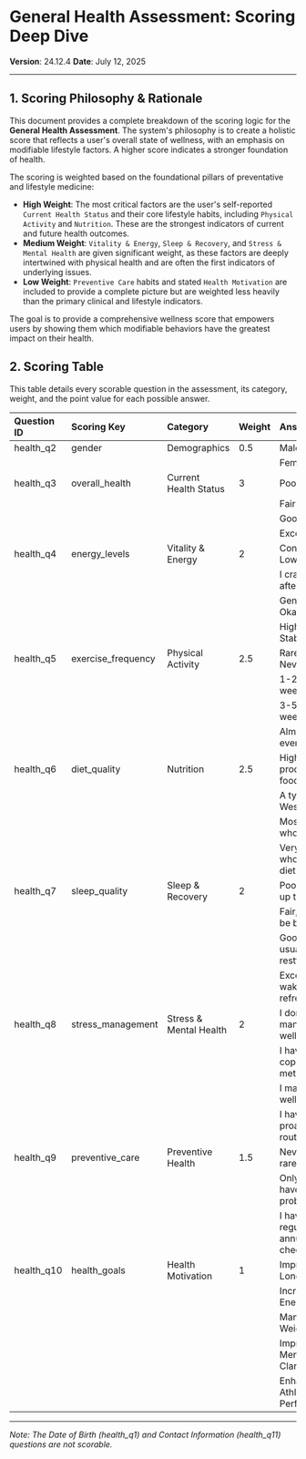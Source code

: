 # General Health Assessment: Scoring Deep Dive

**Version**: 24.12.4
**Date**: July 12, 2025

---

## 1. Scoring Philosophy & Rationale

This document provides a complete breakdown of the scoring logic for the **General Health Assessment**. The system's philosophy is to create a holistic score that reflects a user's overall state of wellness, with an emphasis on modifiable lifestyle factors. A higher score indicates a stronger foundation of health.

The scoring is weighted based on the foundational pillars of preventative and lifestyle medicine:

*   **High Weight**: The most critical factors are the user's self-reported `Current Health Status` and their core lifestyle habits, including `Physical Activity` and `Nutrition`. These are the strongest indicators of current and future health outcomes.
*   **Medium Weight**: `Vitality & Energy`, `Sleep & Recovery`, and `Stress & Mental Health` are given significant weight, as these factors are deeply intertwined with physical health and are often the first indicators of underlying issues.
*   **Low Weight**: `Preventive Care` habits and stated `Health Motivation` are included to provide a complete picture but are weighted less heavily than the primary clinical and lifestyle indicators.

The goal is to provide a comprehensive wellness score that empowers users by showing them which modifiable behaviors have the greatest impact on their health.

## 2. Scoring Table

This table details every scorable question in the assessment, its category, weight, and the point value for each possible answer.

| Question ID | Scoring Key | Category | Weight | Answer | Answer ID | Points |
| :--- | :--- | :--- | :--- | :--- | :--- | :--- |
| health_q2 | gender | Demographics | 0.5 | Male | `male` | 5 |
| | | | | Female | `female` | 5 |
| health_q3 | overall_health | Current Health Status | 3 | Poor | `poor` | 2 |
| | | | | Fair | `fair` | 5 |
| | | | | Good | `good` | 7 |
| | | | | Excellent | `excellent` | 9 |
| health_q4 | energy_levels | Vitality & Energy | 2 | Consistently Low | `low` | 2 |
| | | | | I crash in the afternoon | `crash` | 4 |
| | | | | Generally Okay | `moderate` | 7 |
| | | | | High and Stable | `high` | 9 |
| health_q5 | exercise_frequency| Physical Activity | 2.5 | Rarely or Never | `rarely` | 1 |
| | | | | 1-2 times a week | `sometimes` | 5 |
| | | | | 3-5 times a week | `often` | 8 |
| | | | | Almost every day | `daily` | 9 |
| health_q6 | diet_quality | Nutrition | 2.5 | High in processed foods | `processed` | 2 |
| | | | | A typical Western diet | `average` | 5 |
| | | | | Mostly whole foods | `healthy` | 7 |
| | | | | Very clean, whole foods diet | `very_healthy` | 9 |
| health_q7 | sleep_quality | Sleep & Recovery | 2 | Poor, I wake up tired| `poor` | 3 |
| | | | | Fair, could be better | `fair` | 5 |
| | | | | Good, usually restful| `good` | 7 |
| | | | | Excellent, I wake up refreshed | `excellent` | 9 |
| health_q8 | stress_management | Stress & Mental Health | 2 | I don't manage it well | `poorly` | 3 |
| | | | | I have some coping methods | `somewhat` | 5 |
| | | | | I manage it well | `well` | 7 |
| | | | | I have a proactive routine | `proactively`| 9 |
| health_q9 | preventive_care | Preventive Health | 1.5 | Never or rarely | `never` | 2 |
| | | | | Only when I have a problem| `sometimes` | 6 |
| | | | | I have regular annual check-ups | `regularly` | 9 |
| health_q10 | health_goals | Health Motivation | 1 | Improve Longevity | `longevity`| 9 |
| | | | | Increase Energy | `energy` | 8 |
| | | | | Manage Weight | `weight` | 7 |
| | | | | Improve Mental Clarity | `mental_clarity`| 8 |
| | | | | Enhance Athletic Performance | `athletic_performance` | 7 |

---
*Note: The Date of Birth (health_q1) and Contact Information (health_q11) questions are not scorable.* 